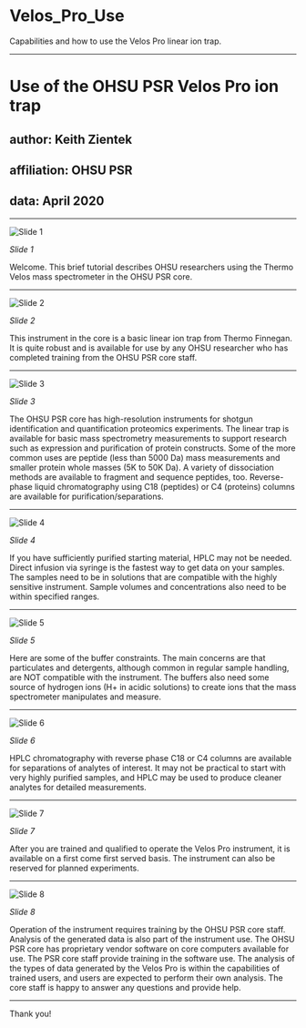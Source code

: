 # Velos_Pro_Use

Capabilities and how to use the Velos Pro linear ion trap.

---

# Use of the OHSU PSR Velos Pro ion trap

## author: Keith Zientek
## affiliation: OHSU PSR
## data: April 2020

---

![Slide 1](images/Slide1.png)

_Slide 1_

Welcome. This brief tutorial describes OHSU researchers using the Thermo Velos mass spectrometer in the OHSU PSR core.

---

![Slide 2](images/Slide2.png)

_Slide 2_

This instrument in the core is a basic linear ion trap from Thermo Finnegan. It is quite robust and is available for use by any OHSU researcher who has completed training from the OHSU PSR core staff.

---

![Slide 3](images/Slide3.png)

_Slide 3_

The OHSU PSR core has high-resolution instruments for shotgun identification and quantification proteomics experiments. The linear trap is available for basic mass spectrometry measurements to support research such as expression and purification of protein constructs. Some of the more common uses are peptide (less than 5000 Da) mass measurements and smaller protein whole masses (5K to 50K Da). A variety of dissociation methods are available to fragment and sequence peptides, too. Reverse-phase liquid chromatography using C18 (peptides) or C4 (proteins) columns are available for purification/separations.

---

![Slide 4](images/Slide4.png)

_Slide 4_

If you have sufficiently purified starting material, HPLC may not be needed. Direct infusion via syringe is the fastest way to get data on your samples. The samples need to be in solutions that are compatible with the highly sensitive instrument. Sample volumes and concentrations also need to be within specified ranges.

---

![Slide 5](images/Slide5.png)

_Slide 5_

Here are some of the buffer constraints. The main concerns are that particulates and detergents, although common in regular sample handling, are NOT compatible with the instrument. The buffers also need some source of hydrogen ions (H+ in acidic solutions) to create ions that the mass spectrometer manipulates and measure.

---

![Slide 6](images/Slide6.png)

_Slide 6_

HPLC chromatography with reverse phase C18 or C4 columns are available for separations of analytes of interest. It may not be practical to start with very highly purified samples, and HPLC may be used to produce cleaner analytes for detailed measurements.

---

![Slide 7](images/Slide7.png)

_Slide 7_

After you are trained and qualified to operate the Velos Pro instrument, it is available on a first come first served basis. The instrument can also be reserved for planned experiments.

---

![Slide 8](images/Slide8.png)

_Slide 8_

Operation of the instrument requires training by the OHSU PSR core staff. Analysis of the generated data is also part of the instrument use. The OHSU PSR core has proprietary vendor software on core computers available for use. The PSR core staff provide training in the software use. The analysis of the types of data generated by the Velos Pro is within the capabilities of trained users, and users are expected to perform their own analysis. The core staff is happy to answer any questions and provide help.

---

Thank you!
